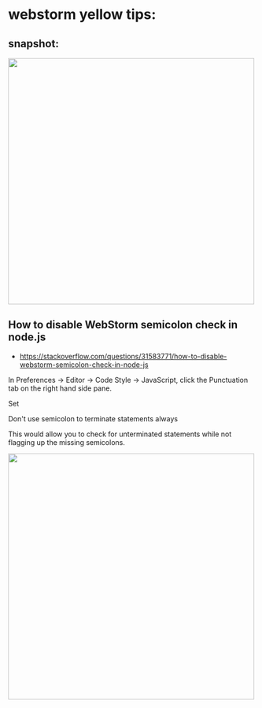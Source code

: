 # webstorm yellow tips:

## snapshot:
<img width="500" src="https://ws4.sinaimg.cn/large/006tNbRwly1fyixxg8ujzj31580s60wv.jpg" />

## How to disable WebStorm semicolon check in node.js
- https://stackoverflow.com/questions/31583771/how-to-disable-webstorm-semicolon-check-in-node-js

In Preferences -> Editor -> Code Style -> JavaScript, click the Punctuation tab on the right hand side pane.

Set

Don't use semicolon to terminate statements always

This would allow you to check for unterminated statements while not flagging up the missing semicolons.

<img width="500" src="https://i.stack.imgur.com/GiwuV.png">